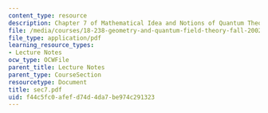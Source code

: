 ```yaml
---
content_type: resource
description: Chapter 7 of Mathematical Idea and Notions of Quantum Theory
file: /media/courses/18-238-geometry-and-quantum-field-theory-fall-2002/f44c5fc0afefd74d4da7be974c291323_sec7.pdf
file_type: application/pdf
learning_resource_types:
- Lecture Notes
ocw_type: OCWFile
parent_title: Lecture Notes
parent_type: CourseSection
resourcetype: Document
title: sec7.pdf
uid: f44c5fc0-afef-d74d-4da7-be974c291323
---
```

